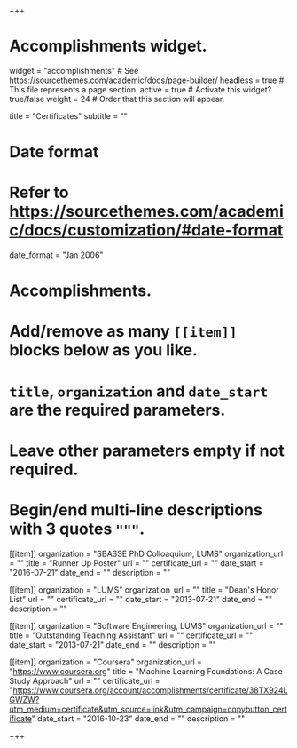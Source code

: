 +++
# Accomplishments widget.
widget = "accomplishments"  # See https://sourcethemes.com/academic/docs/page-builder/
headless = true  # This file represents a page section.
active = true  # Activate this widget? true/false
weight = 24  # Order that this section will appear.

title = "Certificates"
subtitle = ""

# Date format
#   Refer to https://sourcethemes.com/academic/docs/customization/#date-format
date_format = "Jan 2006"

# Accomplishments.
#   Add/remove as many `[[item]]` blocks below as you like.
#   `title`, `organization` and `date_start` are the required parameters.
#   Leave other parameters empty if not required.
#   Begin/end multi-line descriptions with 3 quotes `"""`.

[[item]]
  organization = "SBASSE PhD Colloaquium, LUMS"
  organization_url = ""
  title = "Runner Up Poster"
  url = ""
  certificate_url = ""
  date_start = "2016-07-21"
  date_end = ""
  description = ""

[[item]]
  organization = "LUMS"
  organization_url = ""
  title = "Dean's Honor List"
  url = ""
  certificate_url = ""
  date_start = "2013-07-21"
  date_end = ""
  description = ""


[[item]]
  organization = "Software Engineering, LUMS"
  organization_url = ""
  title = "Outstanding Teaching Assistant"
  url = ""
  certificate_url = ""
  date_start = "2013-07-21"
  date_end = ""
  description = ""

[[item]]
  organization = "Coursera"
  organization_url = "https://www.coursera.org"
  title = "Machine Learning Foundations: A Case Study Approach"
  url = ""
  certificate_url = "https://www.coursera.org/account/accomplishments/certificate/38TX924LGWZW?utm_medium=certificate&utm_source=link&utm_campaign=copybutton_certificate"
  date_start = "2016-10-23"
  date_end = ""
  description = ""


+++
